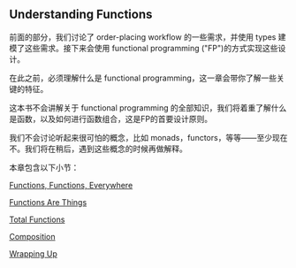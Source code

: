 ## Understanding Functions

前面的部分，我们讨论了 order-placing workflow 的一些需求，并使用 types 建模了这些需求。接下来会使用 functional programming ("FP")的方式实现这些设计。  

在此之前，必须理解什么是 functional programming，这一章会带你了解一些关键的特征。

这本书不会讲解关于 functional programming 的全部知识，我们将着重了解什么是函数，以及如何进行函数组合，这是FP的首要设计原则。

我们不会讨论听起来很可怕的概念，比如 monads，functors，等等——至少现在不。我们将在稍后，遇到这些概念的时候再做解释。

本章包含以下小节：

[Functions, Functions, Everywhere](./Functions-Functions-Everywhere.md)  

[Functions Are Things](./Functions-Are-Things.md)

[Total Functions](./Total-Functions.md)

[Composition](./Composition.md)

[Wrapping Up](./Wrapping-Up.md)
